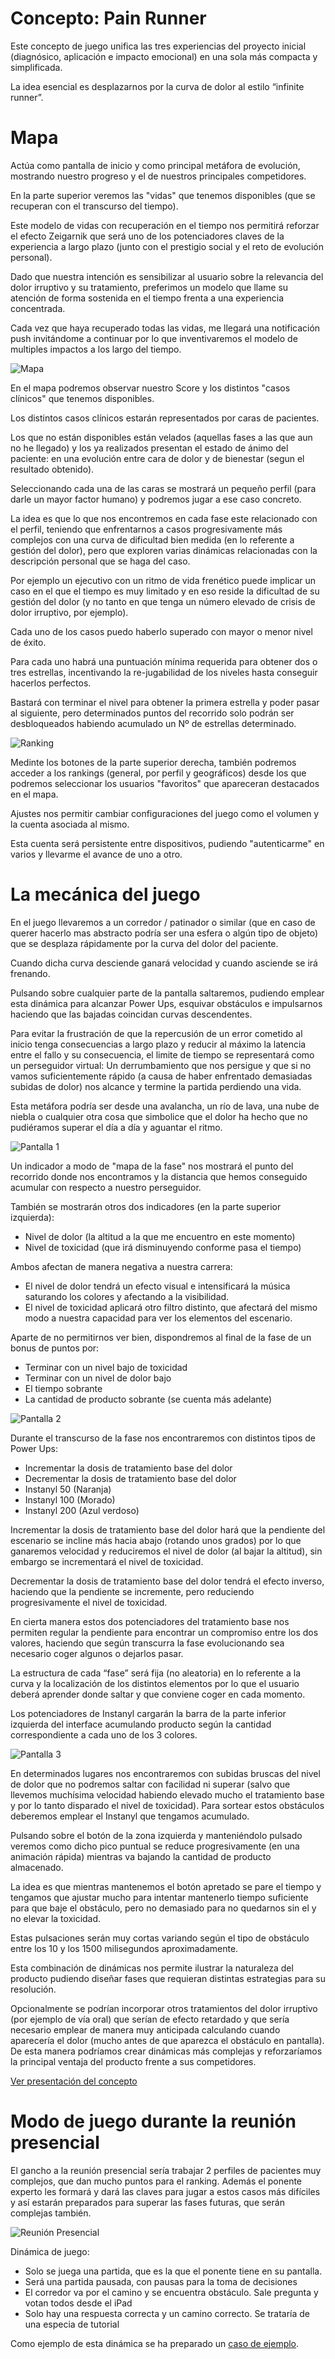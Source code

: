 # Concepto: Pain Runner

Este concepto de juego unifica las tres experiencias del proyecto inicial (diagnósico, aplicación e impacto emocional) en una sola más compacta y simplificada.

La idea esencial es desplazarnos por la curva de dolor al estilo “infinite runner”.

# Mapa

Actúa como pantalla de inicio y como principal metáfora de evolución, mostrando nuestro progreso y el de nuestros principales competidores.

En la parte superior veremos las "vidas" que tenemos disponibles (que se recuperan con el transcurso del tiempo).

Este modelo de vidas con recuperación en el tiempo nos permitirá reforzar el efecto Zeigarnik que será uno de los potenciadores claves de la experiencia a largo plazo (junto con el prestigio social y el reto de evolución personal).

Dado que nuestra intención es sensibilizar al usuario sobre la relevancia del dolor irruptivo y su tratamiento, preferimos un modelo que llame su atención de forma sostenida en el tiempo frenta a una experiencia concentrada.

Cada vez que haya recuperado todas las vidas, me llegará una notificación push invitándome a continuar por lo que inventivaremos el modelo de multiples impactos a los largo del tiempo.

![Mapa](../design/resources/runner/mapa.jpg)

En el mapa podremos observar nuestro Score y los distintos "casos clínicos" que tenemos disponibles.

Los distintos casos clínicos estarán representados por caras de pacientes.

Los que no están disponibles están velados (aquellas fases a las que aun no he llegado) y los ya realizados presentan el estado de ánimo del paciente: en una evolución entre cara de dolor y de bienestar (segun el resultado obtenido).

Seleccionando cada una de las caras se mostrará un pequeño perfil (para darle un mayor factor humano) y podremos jugar a ese caso concreto.

La idea es que lo que nos encontremos en cada fase este relacionado con el perfil, teniendo que enfrentarnos a casos progresivamente más complejos con una curva de dificultad bien medida (en lo referente a gestión del dolor), pero que exploren varias dinámicas relacionadas con la descripción personal que se haga del caso.

Por ejemplo un ejecutivo con un ritmo de vida frenético puede implicar un caso en el que el tiempo es muy limitado y en eso reside la dificultad de su gestión del dolor (y no tanto en que tenga un número elevado de crisis de dolor irruptivo, por ejemplo).

Cada uno de los casos puedo haberlo superado con mayor o menor nivel de éxito. 

Para cada uno habrá una puntuación mínima requerida para obtener dos o tres estrellas, incentivando la re-jugabilidad de los niveles hasta conseguir hacerlos perfectos.

Bastará con terminar el nivel para obtener la primera estrella y poder pasar al siguiente, pero determinados puntos del recorrido solo podrán ser desbloqueados habiendo acumulado un Nº de estrellas determinado.

![Ranking](../design/resources/runner/ranking.jpg)

Medinte los botones de la parte superior derecha, también podremos acceder a los rankings (general, por perfil y geográficos) desde los que podremos seleccionar los usuarios "favoritos" que apareceran destacados en el mapa.

Ajustes nos permitir cambiar configuraciones del juego como el volumen y la cuenta asociada al mismo.

Esta cuenta será persistente entre dispositivos, pudiendo "autenticarme" en varios y llevarme el avance de uno a otro.

# La mecánica del juego
 
En el juego llevaremos a un corredor / patinador o similar (que en caso de querer hacerlo mas abstracto podría ser una esfera o algún tipo de objeto) que se desplaza rápidamente por la curva del dolor del paciente.
 
Cuando dicha curva desciende ganará velocidad y cuando asciende se irá frenando.
 
Pulsando sobre cualquier parte de la pantalla saltaremos, pudiendo emplear esta dinámica para alcanzar Power Ups, esquivar obstáculos e impulsarnos haciendo que las bajadas coincidan curvas descendentes.
 
Para evitar la frustración de que la repercusión de un error cometido al inicio tenga consecuencias a largo plazo y reducir al máximo la latencia entre el fallo y su consecuencia, el limite de tiempo se representará como un perseguidor virtual: Un derrumbamiento que nos persigue y que si no vamos suficientemente rápido (a causa de haber enfrentado demasiadas subidas de dolor) nos alcance y termine la partida perdiendo una vida.
 
Esta metáfora podría ser desde una avalancha, un río de lava, una nube de niebla o cualquier otra cosa que simbolice que el dolor ha hecho que no pudiéramos superar el día a día y aguantar el ritmo.

![Pantalla 1](../design/resources/runner/juego-1.jpg)

Un indicador a modo de "mapa de la fase" nos mostrará el punto del recorrido donde nos encontramos y la distancia que hemos conseguido acumular con respecto a nuestro perseguidor.

También se mostrarán otros dos indicadores (en la parte superior izquierda):

- Nivel de dolor (la altitud a la que me encuentro en este momento)
- Nivel de toxicidad (que irá disminuyendo conforme pasa el tiempo)

Ambos afectan de manera negativa a nuestra carrera:

- El nivel de dolor tendrá un efecto visual e intensificará la música saturando los colores y afectando a la visibilidad.
- El nivel de toxicidad aplicará otro filtro distinto, que afectará del mismo modo a nuestra capacidad para ver los elementos del escenario.

Aparte de no permitirnos ver bien, dispondremos al final de la fase de un bonus de puntos por:

- Terminar con un nivel bajo de toxicidad
- Terminar con un nivel de dolor bajo
- El tiempo sobrante
- La cantidad de producto sobrante (se cuenta más adelante)

![Pantalla 2](../design/resources/runner/juego-2.jpg)

Durante el transcurso de la fase nos encontraremos con distintos tipos de Power Ups:

- Incrementar la dosis de tratamiento base del dolor
- Decrementar la dosis de tratamiento base del dolor
- Instanyl 50 (Naranja)
- Instanyl 100 (Morado)
- Instanyl 200 (Azul verdoso)

Incrementar la dosis de tratamiento base del dolor hará que la pendiente del escenario se incline más hacia abajo (rotando unos grados) por lo que ganaremos velocidad y reduciremos el nivel de dolor (al bajar la altitud), sin embargo se incrementará el nivel de toxicidad.

Decrementar la dosis de tratamiento base del dolor tendrá el efecto inverso, haciendo que la pendiente se incremente, pero reduciendo progresivamente el nivel de toxicidad.

En cierta manera estos dos potenciadores del tratamiento base nos permiten regular la pendiente para encontrar un compromiso entre los dos valores, haciendo que según transcurra la fase evolucionando sea necesario coger algunos o dejarlos pasar.

La estructura de cada “fase” será fija (no aleatoria) en lo referente a la curva y la localización de los distintos elementos por lo que el usuario deberá aprender donde saltar y que conviene coger en cada momento.

Los potenciadores de Instanyl cargarán la barra de la parte inferior izquierda del interface acumulando producto según la cantidad correspondiente a cada uno de los 3 colores.

![Pantalla 3](../design/resources/runner/juego-3.jpg)

En determinados lugares nos encontraremos con subidas bruscas del nivel de dolor que no podremos saltar con facilidad ni superar (salvo que llevemos muchísima velocidad habiendo elevado mucho el tratamiento base y por lo tanto disparado el nivel de toxicidad). Para sortear estos obstáculos deberemos emplear el Instanyl que tengamos acumulado.

Pulsando sobre el botón de la zona izquierda y manteniéndolo pulsado veremos como dicho pico puntual se reduce progresivamente (en una animación rápida) mientras va bajando la cantidad de producto almacenado.

La idea es que mientras mantenemos el botón apretado se pare el tiempo y tengamos que ajustar mucho para intentar mantenerlo tiempo suficiente para que baje el obstáculo, pero no demasiado para no quedarnos sin el y no elevar la toxicidad.

Estas pulsaciones serán muy cortas variando según el tipo de obstáculo entre los 10 y los 1500 milisegundos aproximadamente.

Esta combinación de dinámicas nos permite ilustrar la naturaleza del producto pudiendo diseñar fases que requieran distintas estrategias para su resolución.

Opcionalmente se podrían incorporar otros tratamientos del dolor irruptivo (por ejemplo de vía oral) que serían de efecto retardado y que sería necesario emplear de manera muy anticipada calculando cuando aparecería el dolor (mucho antes de que aparezca el obstáculo en pantalla). De esta manera podríamos crear dinámicas más complejas y reforzaríamos la principal ventaja del producto frente a sus competidores.

[Ver presentación del concepto](./resources/presentacionRunner.ppt)


# Modo de juego durante la reunión presencial

El gancho a la reunión presencial sería trabajar 2 perfiles de pacientes muy complejos, que dan mucho puntos para el ranking. Además el ponente experto les formará y dará las claves para jugar a estos casos más difíciles y así estarán preparados para superar las fases futuras, que serán complejas también.

![Reunión Presencial](../design/resources/runner/juego-3-preguntas.jpg)

Dinámica de juego:
- Solo se juega una partida, que es la que el ponente tiene en su pantalla.
- Será una partida pausada, con pausas para la toma de decisiones
- El corredor va por el camino y se encuentra obstáculo. Sale pregunta y votan todos desde el iPad
- Solo hay una respuesta correcta y un camino correcto. Se trataría de una especia de tutorial
 
Como ejemplo de esta dinámica se ha preparado un [caso de ejemplo](./resources/EjemoloInstanyl.pdf).
